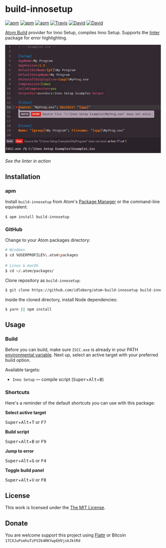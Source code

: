 # build-innosetup

[![apm](https://img.shields.io/apm/l/build-innosetup.svg?style=flat-square)](https://atom.io/packages/build-innosetup)
[![apm](https://img.shields.io/apm/v/build-innosetup.svg?style=flat-square)](https://atom.io/packages/build-innosetup)
[![apm](https://img.shields.io/apm/dm/build-innosetup.svg?style=flat-square)](https://atom.io/packages/build-innosetup)
[![Travis](https://img.shields.io/travis/idleberg/atom-build-innosetup.svg?style=flat-square)](https://travis-ci.org/idleberg/atom-build-innosetup)
[![David](https://img.shields.io/david/idleberg/atom-build-innosetup.svg?style=flat-square)](https://david-dm.org/idleberg/atom-build-innosetup#info=dependencies)
[![David](https://img.shields.io/david/dev/idleberg/atom-build-innosetup.svg?style=flat-square)](https://david-dm.org/idleberg/atom-build-innosetup?type=dev)

[Atom Build](https://atombuild.github.io/) provider for Inno Setup, compiles Inno Setup. Supports the [linter](https://atom.io/packages/linter) package for error highlighting.

![Screenshot](https://raw.githubusercontent.com/idleberg/atom-build-innosetup/master/screenshot.png)

*See the linter in action*

## Installation

### apm

Install `build-innosetup` from Atom's [Package Manager](http://flight-manual.atom.io/using-atom/sections/atom-packages/) or the command-line equivalent:

`$ apm install build-innosetup`

### GitHub

Change to your Atom packages directory:

```bash
# Windows
$ cd %USERPROFILE%\.atom\packages

# Linux & macOS
$ cd ~/.atom/packages/
```

Clone repository as `build-innosetup`:

```bash
$ git clone https://github.com/idleberg/atom-build-innosetup build-innosetup
```

Inside the cloned directory, install Node dependencies:

```bash
$ yarn || npm install
```

## Usage

### Build

Before you can build, make sure `ISCC.exe` is already in your PATH [environmental variable](https://support.microsoft.com/en-us/kb/310519). Next up, select an active target with your preferred build option.

Available targets:

* `Inno Setup` — compile script (<kbd>Super</kbd>+<kbd>Alt</kbd>+<kbd>B</kbd>)

### Shortcuts

Here's a reminder of the default shortcuts you can use with this package:

**Select active target**

<kbd>Super</kbd>+<kbd>Alt</kbd>+<kbd>T</kbd> or <kbd>F7</kbd>

**Build script**

<kbd>Super</kbd>+<kbd>Alt</kbd>+<kbd>B</kbd> or <kbd>F9</kbd>

**Jump to error**

<kbd>Super</kbd>+<kbd>Alt</kbd>+<kbd>G</kbd> or <kbd>F4</kbd>

**Toggle build panel**

<kbd>Super</kbd>+<kbd>Alt</kbd>+<kbd>V</kbd> or <kbd>F8</kbd>

## License

This work is licensed under the [The MIT License](LICENSE.md).

## Donate

You are welcome support this project using [Flattr](https://flattr.com/submit/auto?user_id=idleberg&url=https://github.com/idleberg/atom-build-innosetup) or Bitcoin `17CXJuPsmhuTzFV2k4RKYwpEHVjskJktRd`